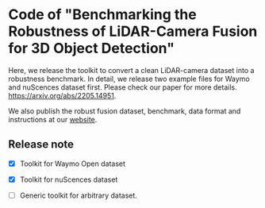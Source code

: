 # Code of "Benchmarking the Robustness of LiDAR-Camera Fusion for 3D Object Detection"

Here, we release the toolkit to convert a clean LiDAR-camera dataset into a robustness benchmark. In detail, we release two example files for Waymo and nuScences dataset first. Please check our paper for more details. https://arxiv.org/abs/2205.14951.

We also publish the robust fusion dataset, benchmark, data format and instructions at our [website](https://anonymous-benchmark.github.io/robust-benchmark-website/).

## Release note
- [x] Toolkit for Waymo Open dataset
- [x] Toolkit for nuScences dataset
- [ ] Generic toolkit for arbitrary dataset. 

